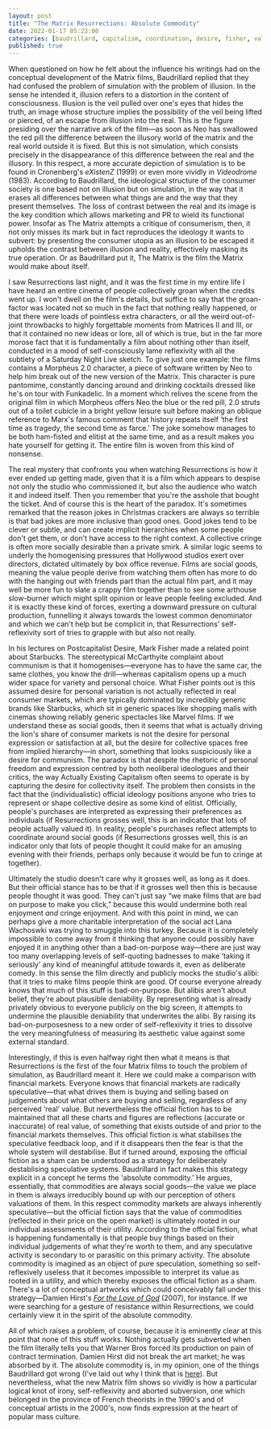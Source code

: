 ```yaml
---
layout: post
title: "The Matrix Resurrections: Absolute Commodity"
date: 2022-01-17 05:23:00
categories: [baudrillard, capitalism, coordination, desire, fisher, value]
published: true
---
```


When questioned on how he felt about the influence his writings had on the conceptual development of the Matrix films, Baudrillard replied that they had confused the problem of simulation with the problem of illusion. In the sense he intended it, illusion refers to a distortion in the content of consciousness. Illusion is the veil pulled over one's eyes that hides the truth, an image whose structure implies the possibility of the veil being lifted or pierced, of an escape from illusion into the real. This is the figure presiding over the narrative ark of the film—as soon as Neo has swallowed the red pill the difference between the illusory world of the matrix and the real world outside it is fixed. But this is not simulation, which consists precisely in the disappearance of this difference between the real and the illusory. In this respect, a more accurate depiction of simulation is to be found in Cronenberg's _eXistenZ_ (1999) or even more vividly in _Videodrome_ (1983). According to Baudrillard, the ideological structure of the consumer society is one based not on illusion but on simulation, in the way that it erases all differences between what things are and the way that they present themselves. The loss of contrast between the real and its image is the key condition which allows marketing and PR to wield its functional power. Insofar as The Matrix attempts a critique of consumerism, then, it not only misses its mark but in fact reproduces the ideology it wants to subvert: by presenting the consumer utopia as an illusion to be escaped it upholds the contrast between illusion and reality, effectively masking its true operation. Or as Baudrillard put it, The Matrix is the film the Matrix would make about itself.

<!--more-->

I saw Resurrections last night, and it was the first time in my entire life I have heard an entire cinema of people collectively groan when the credits went up. I won't dwell on the film's details, but suffice to say that the groan-factor was located not so much in the fact that nothing really happened, or that there were loads of pointless extra characters, or all the weird out-of-joint throwbacks to highly forgettable moments from Matrices II and III, or that it contained no new ideas or lore, all of which is true, but in the far more morose fact that it is fundamentally a film about nothing other than itself, conducted in a mood of self-consciously lame reflexivity with all the subtlety of a Saturday Night Live sketch. To give just one example: the films contains a Morpheus 2.0 character, a piece of software written by Neo to help him break out of the new version of the Matrix. This character is pure pantomime, constantly dancing around and drinking cocktails dressed like he's on tour with Funkadelic. In a moment which relives the scene from the original film in which Morpheus offers Neo the blue or the red pill, 2.0 struts out of a toilet cubicle in a bright yellow leisure suit before making an oblique reference to Marx's famous comment that history repeats itself ‘the first time as tragedy, the second time as farce.’ The joke somehow manages to be both ham-fisted and elitist at the same time, and as a result makes you hate yourself for getting it. The entire film is woven from this kind of nonsense.

The real mystery that confronts you when watching Resurrections is how it ever ended up getting made, given that it is a film which appears to despise not only the studio who commissioned it, but also the audience who watch it and indeed itself. Then you remember that you're the asshole that bought the ticket. And of course this is the heart of the paradox. It's sometimes remarked that the reason jokes in Christmas crackers are always so terrible is that bad jokes are more inclusive than good ones. Good jokes tend to be clever or subtle, and can create implicit hierarchies when some people don't get them, or don't have access to the right context. A collective cringe is often more socially desirable than a private smirk. A similar logic seems to underly the homogenising pressures that Hollywood studios exert over directors, dictated ultimately by box office revenue. Films are social goods, meaning the value people derive from watching them often has more to do with the hanging out with friends part than the actual film part, and it may well be more fun to slate a crappy film together than to see some arthouse slow-burner which might split opinion or leave people feeling excluded. And it is exactly these kind of forces, exerting a downward pressure on cultural production, funnelling it always towards the lowest common denominator and which we can't help but be complicit in, that Resurrections’ self-reflexivity sort of tries to grapple with but also not really.

In his lectures on Postcapitalist Desire, Mark Fisher made a related point about Starbucks. The stereotypical McCarthyite complaint about communism is that it homogenises—everyone has to have the same car, the same clothes, you know the drill—whereas capitalism opens up a much wider space for variety and personal choice. What Fisher points out is this assumed desire for personal variation is not actually reflected in real consumer markets, which are typically dominated by incredibly generic brands like Starbucks, which sit in generic spaces like shopping malls with cinemas showing reliably generic spectacles like Marvel films. If we understand these as social goods, then it seems that what is actually driving the lion's share of consumer markets is not the desire for personal expression or satisfaction at all, but the desire for collective spaces free from implied hierarchy—in short, something that looks suspiciously like a desire for communism. The paradox is that despite the rhetoric of personal freedom and expression centred by both neoliberal ideologues and their critics, the way Actually Existing Capitalism often seems to operate is by capturing the desire for collectivity itself. The problem then consists in the fact that the (individualistic) official ideology positions anyone who tries to represent or shape collective desire as some kind of elitist. Officially, people's purchases are interpreted as expressing their preferences as individuals (if Resurrections grosses well, this is an indicator that lots of people actually valued it). In reality, people's purchases reflect attempts to coordinate around social goods (if Resurrections grosses well, this is an indicator only that lots of people thought it could make for an amusing evening with their friends, perhaps only because it would be fun to cringe at together).

Ultimately the studio doesn't care why it grosses well, as long as it does. But their official stance has to be that if it grosses well then this is because people thought it was good. They can't just say “we make films that are bad on purpose to make you click,” because this would undermine both real enjoyment _and_ cringe enjoyment. And with this point in mind, we can perhaps give a more charitable interpretation of the social act Lana Wachoswki was trying to smuggle into this turkey. Because it is completely impossible to come away from it thinking that anyone could possibly have enjoyed it in anything other than a bad-on-purpose way—there are just way too many overlapping levels of self-quoting badnesses to make ’taking it seriously’ any kind of meaningful attitude towards it, even as deliberate comedy. In this sense the film directly and publicly mocks the studio's alibi: that it tries to make films people think are good. Of course everyone already knows that much of this stuff is bad-on-purpose. But alibis aren't about belief, they're about plausible deniability. By representing what is already privately obvious to everyone publicly on the big screen, it attempts to undermine the plausible deniability that underwrites the alibi. By raising its bad-on-purposesness to a new order of self-reflexivity it tries to dissolve the very meaningfulness of measuring its aesthetic value against some external standard.

Interestingly, if this is even halfway right then what it means is that Resurrections is the first of the four Matrix films to touch the problem of simulation, as Baudrillard meant it. Here we could make a comparison with financial markets. Everyone knows that financial markets are radically speculative—that what drives them is buying and selling based on judgements about what others are buying and selling, regardless of any perceived ‘real’ value. But nevertheless the official fiction has to be maintained that all these charts and figures are reflections (accurate or inaccurate) of real value, of something that exists outside of and prior to the financial markets themselves. This official fiction is what stabilises the speculative feedback loop, and if it disappears then the fear is that the whole system will destabilise. But if turned around, exposing the official fiction as a sham can be understood as a strategy for deliberately destablising speculative systems. Baudrillard in fact makes this strategy explicit in a concept he terms the 'absolute commodity.' He argues, essentially, that commodities are always social goods—the value we place in them is always irreducibly bound up with our perception of others valuations of them. In this respect commodity markets are always inherently speculative—but the official fiction says that the value of commodities (reflected in their price on the open market) is ultimately rooted in our individual assessments of their utility. According to the official fiction, what is happening fundamentally is that people buy things based on their individual judgements of what they're worth to them, and any speculative activity is secondary to or parasitic on this primary activity. The absolute commodity is imagined as an object of pure speculation, something so self-reflexively useless that it becomes impossible to interpret its value as rooted in a utility, and which thereby exposes the official fiction as a sham. There's a lot of conceptual artworks which could conceivably fall under this strategy—Damien Hirst's [_For the Love of God_](https://en.wikipedia.org/wiki/For_the_Love_of_God) (2007), for instance. If we were searching for a gesture of resistance within Resurrections, we could certainly view it in the spirit of the absolute commodity.

All of which raises a problem, of course, because it is eminently clear at this point that none of this stuff works. Nothing actually gets subverted when the film literally tells you that Warner Bros forced its production on pain of contract termination. Damien Hirst did not break the art market; he was absorbed by it. The absolute commodity is, in my opinion, one of the things Baudrillard got wrong (I've laid out why I think that is [here]({{site.baseurl}}/2022/01/03/baudrillard-subject.html)). But nevertheless, what the new Matrix film shows so vividly is how a particular logical knot of irony, self-reflexivity and aborted subversion, one which belonged in the province of French theorists in the 1990's and of conceptual artists in the 2000's, now finds expression at the heart of popular mass culture.
